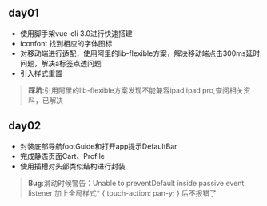 ## day01
* 使用脚手架vue-cli 3.0进行快速搭建
* iconfont 找到相应的字体图标
* 对移动端进行适配，使用阿里的lib-flexible方案，解决移动端点击300ms延时问题，解决a标签点透问题
* 引入样式重置
>**踩坑**:引用阿里的lib-flexible方案发现不能兼容ipad,ipad pro,查阅相关资料，已解决

## day02
* 封装底部导航footGuide和打开app提示DefaultBar
* 完成静态页面Cart、Profile
* 使用插槽对头部类似结构进行封装
>**Bug**:滑动时候警告：Unable to preventDefault inside passive event listener 
>加上全局样式* { touch-action: pan-y; } 后不报错了
